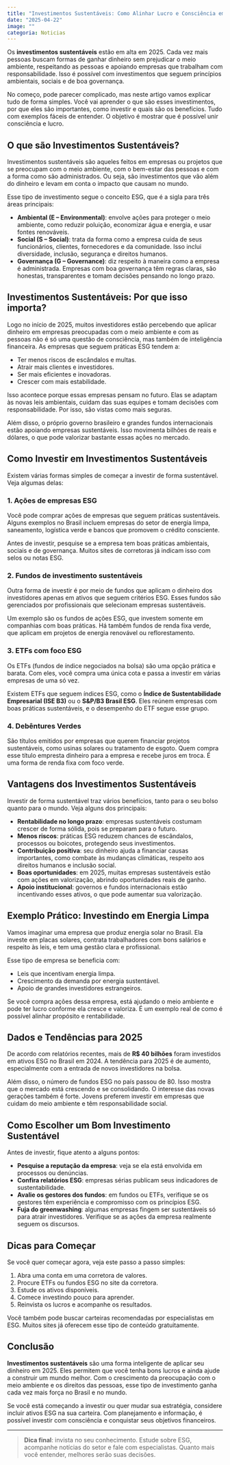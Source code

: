 ```yaml
---
title: "Investimentos Sustentáveis: Como Alinhar Lucro e Consciência em 2025"
date: "2025-04-22"
image: ""
categoria: Noticias
---
```


Os **investimentos sustentáveis** estão em alta em 2025. Cada vez mais pessoas buscam formas de ganhar dinheiro sem prejudicar o meio ambiente, respeitando as pessoas e apoiando empresas que trabalham com responsabilidade. Isso é possível com investimentos que seguem princípios ambientais, sociais e de boa governança.

No começo, pode parecer complicado, mas neste artigo vamos explicar tudo de forma simples. Você vai aprender o que são esses investimentos, por que eles são importantes, como investir e quais são os benefícios. Tudo com exemplos fáceis de entender. O objetivo é mostrar que é possível unir consciência e lucro.

## O que são Investimentos Sustentáveis?

Investimentos sustentáveis são aqueles feitos em empresas ou projetos que se preocupam com o meio ambiente, com o bem-estar das pessoas e com a forma como são administrados. Ou seja, são investimentos que vão além do dinheiro e levam em conta o impacto que causam no mundo.

Esse tipo de investimento segue o conceito ESG, que é a sigla para três áreas principais:
- **Ambiental (E – Environmental)**: envolve ações para proteger o meio ambiente, como reduzir poluição, economizar água e energia, e usar fontes renováveis.
- **Social (S – Social)**: trata da forma como a empresa cuida de seus funcionários, clientes, fornecedores e da comunidade. Isso inclui diversidade, inclusão, segurança e direitos humanos.
- **Governança (G – Governance)**: diz respeito à maneira como a empresa é administrada. Empresas com boa governança têm regras claras, são honestas, transparentes e tomam decisões pensando no longo prazo.

## Investimentos Sustentáveis: Por que isso importa?

Logo no início de 2025, muitos investidores estão percebendo que aplicar dinheiro em empresas preocupadas com o meio ambiente e com as pessoas não é só uma questão de consciência, mas também de inteligência financeira. As empresas que seguem práticas ESG tendem a:
- Ter menos riscos de escândalos e multas.
- Atrair mais clientes e investidores.
- Ser mais eficientes e inovadoras.
- Crescer com mais estabilidade.

Isso acontece porque essas empresas pensam no futuro. Elas se adaptam às novas leis ambientais, cuidam das suas equipes e tomam decisões com responsabilidade. Por isso, são vistas como mais seguras.

Além disso, o próprio governo brasileiro e grandes fundos internacionais estão apoiando empresas sustentáveis. Isso movimenta bilhões de reais e dólares, o que pode valorizar bastante essas ações no mercado.

## Como Investir em Investimentos Sustentáveis

Existem várias formas simples de começar a investir de forma sustentável. Veja algumas delas:

### 1. Ações de empresas ESG

Você pode comprar ações de empresas que seguem práticas sustentáveis. Alguns exemplos no Brasil incluem empresas do setor de energia limpa, saneamento, logística verde e bancos que promovem o crédito consciente.

Antes de investir, pesquise se a empresa tem boas práticas ambientais, sociais e de governança. Muitos sites de corretoras já indicam isso com selos ou notas ESG.

### 2. Fundos de investimento sustentáveis

Outra forma de investir é por meio de fundos que aplicam o dinheiro dos investidores apenas em ativos que seguem critérios ESG. Esses fundos são gerenciados por profissionais que selecionam empresas sustentáveis.

Um exemplo são os fundos de ações ESG, que investem somente em companhias com boas práticas. Há também fundos de renda fixa verde, que aplicam em projetos de energia renovável ou reflorestamento.

### 3. ETFs com foco ESG

Os ETFs (fundos de índice negociados na bolsa) são uma opção prática e barata. Com eles, você compra uma única cota e passa a investir em várias empresas de uma só vez.

Existem ETFs que seguem índices ESG, como o **Índice de Sustentabilidade Empresarial (ISE B3)** ou o **S&P/B3 Brasil ESG**. Eles reúnem empresas com boas práticas sustentáveis, e o desempenho do ETF segue esse grupo.

### 4. Debêntures Verdes

São títulos emitidos por empresas que querem financiar projetos sustentáveis, como usinas solares ou tratamento de esgoto. Quem compra esse título empresta dinheiro para a empresa e recebe juros em troca. É uma forma de renda fixa com foco verde.

## Vantagens dos Investimentos Sustentáveis

Investir de forma sustentável traz vários benefícios, tanto para o seu bolso quanto para o mundo. Veja alguns dos principais:

- **Rentabilidade no longo prazo**: empresas sustentáveis costumam crescer de forma sólida, pois se preparam para o futuro.
- **Menos riscos**: práticas ESG reduzem chances de escândalos, processos ou boicotes, protegendo seus investimentos.
- **Contribuição positiva**: seu dinheiro ajuda a financiar causas importantes, como combate às mudanças climáticas, respeito aos direitos humanos e inclusão social.
- **Boas oportunidades**: em 2025, muitas empresas sustentáveis estão com ações em valorização, abrindo oportunidades reais de ganho.
- **Apoio institucional**: governos e fundos internacionais estão incentivando esses ativos, o que pode aumentar sua valorização.

## Exemplo Prático: Investindo em Energia Limpa

Vamos imaginar uma empresa que produz energia solar no Brasil. Ela investe em placas solares, contrata trabalhadores com bons salários e respeito às leis, e tem uma gestão clara e profissional.

Esse tipo de empresa se beneficia com:
- Leis que incentivam energia limpa.
- Crescimento da demanda por energia sustentável.
- Apoio de grandes investidores estrangeiros.

Se você compra ações dessa empresa, está ajudando o meio ambiente e pode ter lucro conforme ela cresce e valoriza. É um exemplo real de como é possível alinhar propósito e rentabilidade.

## Dados e Tendências para 2025

De acordo com relatórios recentes, mais de **R$ 40 bilhões** foram investidos em ativos ESG no Brasil em 2024. A tendência para 2025 é de aumento, especialmente com a entrada de novos investidores na bolsa.

Além disso, o número de fundos ESG no país passou de 80. Isso mostra que o mercado está crescendo e se consolidando. O interesse das novas gerações também é forte. Jovens preferem investir em empresas que cuidam do meio ambiente e têm responsabilidade social.

## Como Escolher um Bom Investimento Sustentável

Antes de investir, fique atento a alguns pontos:

- **Pesquise a reputação da empresa**: veja se ela está envolvida em processos ou denúncias.
- **Confira relatórios ESG**: empresas sérias publicam seus indicadores de sustentabilidade.
- **Avalie os gestores dos fundos**: em fundos ou ETFs, verifique se os gestores têm experiência e compromisso com os princípios ESG.
- **Fuja do greenwashing**: algumas empresas fingem ser sustentáveis só para atrair investidores. Verifique se as ações da empresa realmente seguem os discursos.

## Dicas para Começar

Se você quer começar agora, veja este passo a passo simples:

1. Abra uma conta em uma corretora de valores.
2. Procure ETFs ou fundos ESG no site da corretora.
3. Estude os ativos disponíveis.
4. Comece investindo pouco para aprender.
5. Reinvista os lucros e acompanhe os resultados.

Você também pode buscar carteiras recomendadas por especialistas em ESG. Muitos sites já oferecem esse tipo de conteúdo gratuitamente.

## Conclusão

**Investimentos sustentáveis** são uma forma inteligente de aplicar seu dinheiro em 2025. Eles permitem que você tenha bons lucros e ainda ajude a construir um mundo melhor. Com o crescimento da preocupação com o meio ambiente e os direitos das pessoas, esse tipo de investimento ganha cada vez mais força no Brasil e no mundo.

Se você está começando a investir ou quer mudar sua estratégia, considere incluir ativos ESG na sua carteira. Com planejamento e informação, é possível investir com consciência e conquistar seus objetivos financeiros.

---

> **Dica final**: invista no seu conhecimento. Estude sobre ESG, acompanhe notícias do setor e fale com especialistas. Quanto mais você entender, melhores serão suas decisões.

